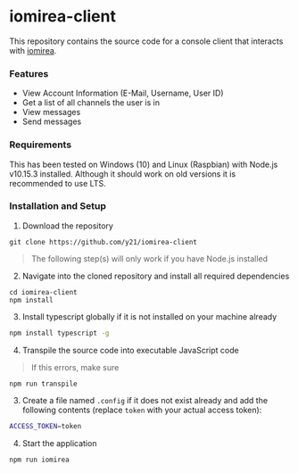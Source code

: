 # iomirea-client
This repository contains the source code for a console client that interacts with [iomirea](https://github.com/Fogapod/IOMirea-server/).

### Features
- View Account Information (E-Mail, Username, User ID)
- Get a list of all channels the user is in
- View messages
- Send messages

### Requirements
This has been tested on Windows (10) and Linux (Raspbian) with Node.js v10.15.3 installed.
Although it should work on old versions it is recommended to use LTS.

### Installation and Setup

1. Download the repository
```ssh
git clone https://github.com/y21/iomirea-client
```

> The following step(s) will only work if you have Node.js installed
2. Navigate into the cloned repository and install all required dependencies
```ssh
cd iomirea-client
npm install
```

3. Install typescript globally if it is not installed on your machine already
```sh
npm install typescript -g
```

4. Transpile the source code into executable JavaScript code
> If this errors, make sure 
```ssh
npm run transpile
```

3. Create a file named `.config` if it does not exist already and add the following contents (replace `token` with your actual access token):
```sh
ACCESS_TOKEN=token
```

4. Start the application
```sh
npm run iomirea
```